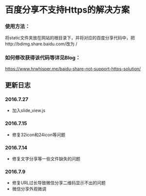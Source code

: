 # 百度分享不支持Https的解决方案  #
### 使用方法： ###
将static文件夹放在网站的根目录下，并将对应的百度分享代码中，把http://bdimg.share.baidu.com/改为 /
### 如何修改获得该代码等详见Blog： ###
https://www.hrwhisper.me/baidu-share-not-support-https-solution/

## 更新日志 ##

### 2016.7.27 ###
- 加入slide_view.js

### 2016.7.15 ###
- 修复32icon和24icon等问题

### 2016.7.14 ###
- 修复文字分享等一些文件缺失的问题

### 2016.7.9 ###
- 修复URL过长导致微信分享二维码显示不出的问题
- 微信分享外观微调



